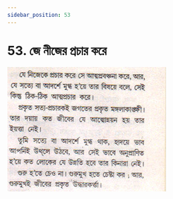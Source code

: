 ```yaml
---
sidebar_position: 53
---
```



# 53.   জে নীজের প্রচার করে

![জে নীজের প্রচার করে](../../../static/img/bengali/verse53.png)